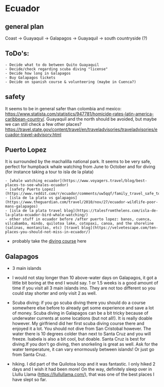 # Ecuador

## general plan 
Coast -> Guayaquil -> Galapagos -> Guayaquil -> south countryside (?)

## ToDo's: 
	- Decide what to do between Quito Guayaquil
	- Decide/check regarding scuba diving "license"
	- Decide how long in Galapagos
	- Buy Galapagos tickets
	- Decide on spanish course & volunteering (maybe in Cuenca?) 
## safety

It seems to be in general safer than colombia and mexico: https://www.statista.com/statistics/947781/homicide-rates-latin-america-caribbean-country/. Guayaquil and the north should be avoided, but maybe we can still check a few other places? https://travel.state.gov/content/travel/en/traveladvisories/traveladvisories/ecuador-travel-advisory.html

## Puerto Lopez

It is surrounded by the machalilla national park. It seems to be very safe, perfect for humpback whale watching from June to October and for diving (for instance taking a tour to isla de la plata)

    - [whale watching ecuador](https://www.voyagers.travel/blog/best-places-to-see-whales-ecuador)
    - [safety Puerto Lopez](https://www.reddit.com/r/ecuador/comments/uw5qqf/family_travel_safe_to_puerto_lopez/)
    - [isla de la plata vs galapagos](https://www.theguardian.com/travel/2010/nov/27/ecuador-wildlife-poor-mans-galapagos)
    - [isla de la plata travel blog](https://talesfromthelens.com/isla-de-la-plata-ecuador-bird-whale-watching/)
    - other stuff in ecuador before /after puerto lopez: banos, cuenca, vilcabamba, mindo, quilotoa lake, cotopaxi, canoa, and the shoreline (salinas, montanitas, etc) [travel blog](https://velvetescape.com/ten-places-you-should-not-miss-in-ecuador/)
    
- probably take the [diving course](https://www.maresecuador.com/diving-safaris) here

## Galapagos 

- 3 main islands 
- I would not stay longer than 10 above-water days on Galapagos, it got a little bit boring at the end I would say. 1 or 1.5 weeks is a good amount of time if you visit all 3 main islands imo. They are not too different so you could stay shorter and only visit 2 as well.
- Scuba diving: if you go scuba diving there you should do a course somewhere else before to already get some experience and save a lot of money. Scuba diving in Galapagos can be a bit tricky because of underwater currents at some locations (but not all!). It is really doable however. My girlfriend did her first scuba diving course there and enjoyed it a lot. You should not dive from San Cristobal however. The water there is 10 degrees colder than next to Santa Cruz and you will freeze. Isabela is also a bit cool, but doable. Santa Cruz is best for diving.If you don't go diving, then snorkeling is great as well. Ask for the water temperature, it can vary enormously between islands! Or just go from Santa Cruz.

- hiking. I did part of the Quilotoa loop and it was fantastic. I only hiked 2 days and I wish it had been more! On the way, definitely sleep over in Llullu Llama (https://llullullama.com/), that was one of the best places I have slept so far.
